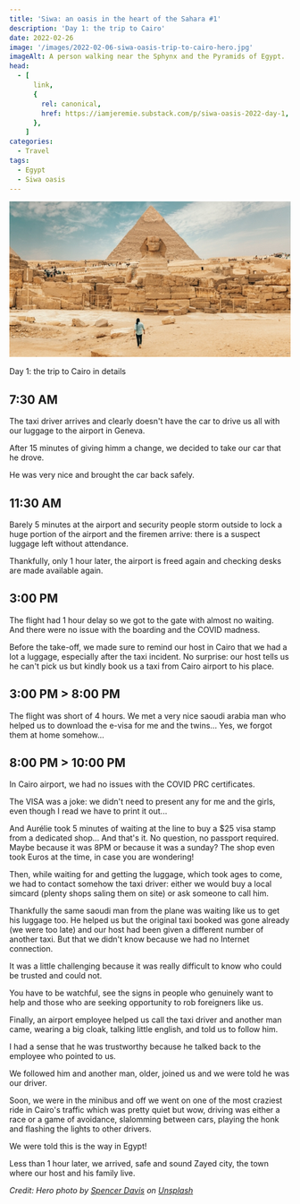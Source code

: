 ```yaml
---
title: 'Siwa: an oasis in the heart of the Sahara #1'
description: 'Day 1: the trip to Cairo'
date: 2022-02-26
image: '/images/2022-02-06-siwa-oasis-trip-to-cairo-hero.jpg'
imageAlt: A person walking near the Sphynx and the Pyramids of Egypt.
head:
  - [
      link,
      {
        rel: canonical,
        href: https://iamjeremie.substack.com/p/siwa-oasis-2022-day-1,
      },
    ]
categories:
  - Travel
tags:
  - Egypt
  - Siwa oasis
---
```


![A person walking near the Sphynx and the Pyramids of Egypt.](/images/2022-02-06-siwa-oasis-trip-to-cairo-hero.jpg)

Day 1: the trip to Cairo in details

<!-- more -->

## 7:30 AM

The taxi driver arrives and clearly doesn't have the car to drive us all with our luggage to the airport in Geneva.

After 15 minutes of giving himm a change, we decided to take our car that he drove.

He was very nice and brought the car back safely.

## 11:30 AM

Barely 5 minutes at the airport and security people storm outside to lock a huge portion of the airport and the firemen arrive: there is a suspect luggage left without attendance.

Thankfully, only 1 hour later, the airport is freed again and checking desks are made available again.

## 3:00 PM

The flight had 1 hour delay so we got to the gate with almost no waiting.
And there were no issue with the boarding and the COVID madness.

Before the take-off, we made sure to remind our host in Cairo that we had a lot a luggage, especially after the taxi incident.
No surprise: our host tells us he can't pick us but kindly book us a taxi from Cairo airport to his place.

## 3:00 PM > 8:00 PM

The flight was short of 4 hours. We met a very nice saoudi arabia man who helped us to download the e-visa for me and the twins... Yes, we forgot them at home somehow...

## 8:00 PM > 10:00 PM

In Cairo airport, we had no issues with the COVID PRC certificates.

The VISA was a joke: we didn't need to present any for me and the girls, even though I read we have to print it out...

And Aurélie took 5 minutes of waiting at the line to buy a $25 visa stamp from a dedicated shop... And that's it. No question, no passport required.
Maybe because it was 8PM or because it was a sunday?
The shop even took Euros at the time, in case you are wondering!

Then, while waiting for and getting the luggage, which took ages to come, we had to contact somehow the taxi driver: either we would buy a local simcard (plenty shops saling them on site) or ask someone to call him.

Thankfully the same saoudi man from the plane was waiting like us to get his luggage too. He helped us but the original taxi booked was gone already (we were too late) and our host had been given a different number of another taxi.
But that we didn't know because we had no Internet connection.

It was a little challenging because it was really difficult to know who could be trusted and could not.

You have to be watchful, see the signs in people who genuinely want to help and those who are seeking opportunity to rob foreigners like us.

Finally, an airport employee helped us call the taxi driver and another man came, wearing a big cloak, talking little english, and told us to follow him.

I had a sense that he was trustworthy because he talked back to the employee who pointed to us.

We followed him and another man, older, joined us and we were told he was our driver.

Soon, we were in the minibus and off we went on one of the most craziest ride in Cairo's traffic which was pretty quiet but wow, driving was either a race or a game of avoidance, slalomming between cars, playing the honk and flashing the lights to other drivers.

We were told this is the way in Egypt!

Less than 1 hour later, we arrived, safe and sound Zayed city, the town where our host and his family live.

_Credit: Hero photo by [Spencer Davis](https://unsplash.com/@spencerdavis?utm_source=unsplash&utm_medium=referral&utm_content=creditCopyText) on [Unsplash](https://unsplash.com/s/photos/cairo-egypt?utm_source=unsplash&utm_medium=referral&utm_content=creditCopyText)_
